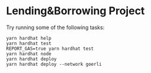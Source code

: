 # Lending&Borrowing Project

Try running some of the following tasks:

```shell
yarn hardhat help
yarn hardhat test
REPORT_GAS=true yarn hardhat test
yarn hardhat node
yarn hardhat deploy
yarn hardhat deploy --network goerli
```
